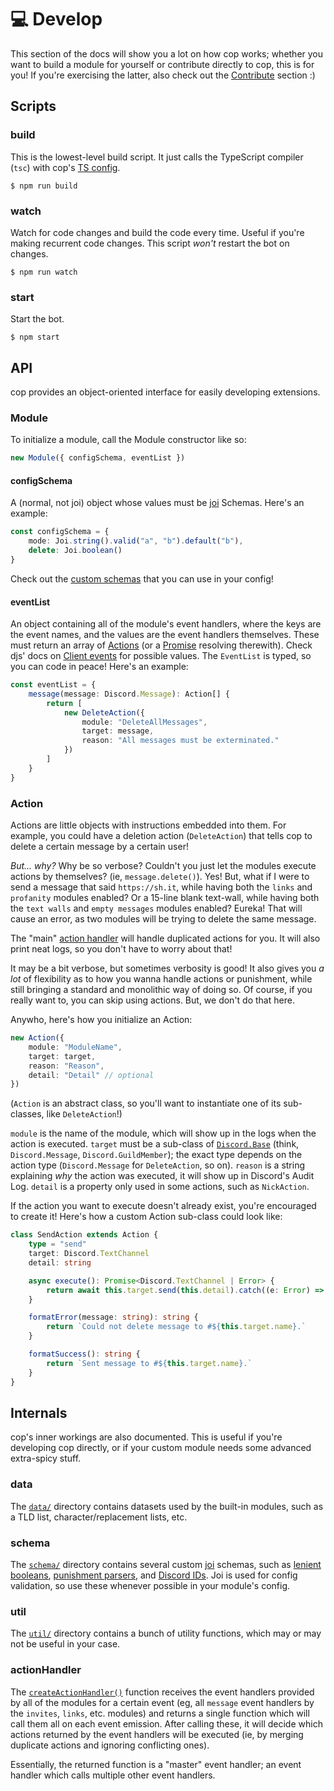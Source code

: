 # 💻 Develop

This section of the docs will show you a lot on how cop works; whether you want to build a module for yourself or contribute directly to cop, this is for you! If you're exercising the latter, also check out the [Contribute][docs/contribute] section :)

## Scripts

### build

This is the lowest-level build script. It just calls the TypeScript compiler (`tsc`) with cop's [TS config][tsconfig].

    $ npm run build

### watch

Watch for code changes and build the code every time. Useful if you're making recurrent code changes. This script _won't_ restart the bot on changes.

    $ npm run watch

### start

Start the bot.

    $ npm start

## API

cop provides an object-oriented interface for easily developing extensions.

### Module

To initialize a module, call the Module constructor like so:

```ts
new Module({ configSchema, eventList })
```

#### configSchema

A (normal, not joi) object whose values must be [joi][] Schemas. Here's an example:

```ts
const configSchema = {
    mode: Joi.string().valid("a", "b").default("b"),
    delete: Joi.boolean()
}
```

Check out the [custom schemas](#schema) that you can use in your config!

#### eventList

An object containing all of the module's event handlers, where the keys are the event names, and the values are the event handlers themselves. These must return an array of [Actions](#Action) (or a [Promise][] resolving therewith). Check djs' docs on [Client events][djs-events] for possible values. The `EventList` is typed, so you can code in peace! Here's an example:

```ts
const eventList = {
    message(message: Discord.Message): Action[] {
        return [
            new DeleteAction({
                module: "DeleteAllMessages",
                target: message,
                reason: "All messages must be exterminated."
            })
        ]
    }
}
```

### Action

Actions are little objects with instructions embedded into them. For example, you could have a deletion action (`DeleteAction`) that tells cop to delete a certain message by a certain user!

_But... why?_ Why be so verbose? Couldn't you just let the modules execute actions by themselves? (ie, `message.delete()`). Yes! But, what if I were to send a message that said `https://sh.it`, while having both the `links` and `profanity` modules enabled? Or a 15-line blank text-wall, while having both the `text walls` and `empty messages` modules enabled? Eureka! That will cause an error, as two modules will be trying to delete the same message.

The "main" [action handler][action-handler] will handle duplicated actions for you. It will also print neat logs, so you don't have to worry about that!

It may be a bit verbose, but sometimes verbosity is good! It also gives you _a lot_ of flexibility as to how you wanna handle actions or punishment, while still bringing a standard and monolithic way of doing so. Of course, if you really want to, you can skip using actions. But, we don't do that here.

Anywho, here's how you initialize an Action:

```ts
new Action({
    module: "ModuleName",
    target: target,
    reason: "Reason",
    detail: "Detail" // optional
})
```

(`Action` is an abstract class, so you'll want to instantiate one of its sub-classes, like `DeleteAction`!)

`module` is the name of the module, which will show up in the logs when the action is executed. `target` must be a sub-class of [`Discord.Base`][djs-base] (think, `Discord.Message`, `Discord.GuildMember`); the exact type depends on the action type (`Discord.Message` for `DeleteAction`, so on). `reason` is a string explaining _why_ the action was executed, it will show up in Discord's Audit Log. `detail` is a property only used in some actions, such as `NickAction`.

If the action you want to execute doesn't already exist, you're encouraged to create it! Here's how a custom Action sub-class could look like:

```ts
class SendAction extends Action {
    type = "send"
    target: Discord.TextChannel
    detail: string

    async execute(): Promise<Discord.TextChannel | Error> {
        return await this.target.send(this.detail).catch((e: Error) => e)
    }

    formatError(message: string): string {
        return `Could not delete message to #${this.target.name}.`
    }

    formatSuccess(): string {
        return `Sent message to #${this.target.name}.`
    }
}
```

## Internals

cop's inner workings are also documented. This is useful if you're developing cop directly, or if your custom module needs some advanced extra-spicy stuff.

### data

The [`data/`][data] directory contains datasets used by the built-in modules, such as a TLD list, character/replacement lists, etc.

### schema

The [`schema/`][schema] directory contains several custom [joi][] schemas, such as [lenient booleans][schema/boolean], [punishment parsers][schema/punishment], and [Discord IDs][schema/snowflake]. Joi is used for config validation, so use these whenever possible in your module's config.

### util

The [`util/`][util] directory contains a bunch of utility functions, which may or may not be useful in your case.

### actionHandler

The [`createActionHandler()`][actionhandler] function receives the event handlers provided by all of the modules for a certain event (eg, all `message` event handlers by the `invites`, `links`, etc. modules) and returns a single function which will call them all on each event emission. After calling these, it will decide which actions returned by the event handlers will be executed (ie, by merging duplicate actions and ignoring conflicting ones).

Essentially, the returned function is a "master" event handler; an event handler which calls multiple other event handlers.

<!-- references -->

[docs/contribute]: https://github.com/cAttte/cop/blob/master/docs/contribute.md
[tsconfig]: https://github.com/cAttte/cop/blob/master/tsconfig.json
[joi]: https://joi.dev/
[action-handler]: https://github.com/cAttte/cop/blob/master/src/actionHandler.ts
[djs-events]: https://discord.js.org/#/docs/main/stable/class/Client?scrollTo=e-channelCreate
[djs-base]: https://discord.js.org/#/docs/main/stable/class/Base
[promise]: https://developer.mozilla.org/en-US/docs/Web/JavaScript/Reference/Global_Objects/Promise
[data]: https://github.com/cAttte/cop/blob/master/src/data
[schema]: https://github.com/cAttte/cop/blob/master/src/schema
[schema/boolean]: https://github.com/cAttte/cop/blob/master/src/schema/boolean.ts
[schema/punishment]: https://github.com/cAttte/cop/blob/master/src/schema/punishment.ts
[schema/snowflake]: https://github.com/cAttte/cop/blob/master/src/schema/snowflake.ts
[util]: https://github.com/cAttte/cop/blob/master/src/util
[actionhandler]: https://github.com/cAttte/cop/blob/master/src/actionHandler.ts
